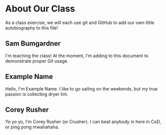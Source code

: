 # About Our Class
As a class exercise, we will each use git and GitHub to add our own little autobiography to this file!

## Sam Bumgardner
I'm teaching the class! At the moment, I'm adding to this document to demonstrate proper Git usage.

## Example Name
Hello, I'm Example Name. I like to go sailing on the weekends, but my true passion is collecting dryer lint.

## Corey Rusher
Yo yo yo, I'm Corey Rusher (or Crusher). I can beat anybody in here in CoD, or ping pong mwahahaha.